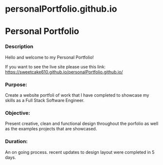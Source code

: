 # personalPortfolio.github.io
# Personal Portfolio

### Description
Hello and welcome to my Personal Portfolio!

If you want to see the live site please use this link:
https://sweetcake610.github.io/personalPortfolio.github.io/

### Purpose: 
Create a website portfoli of work that I have completed to showcase my skills as a Full Stack Software Engineer.

### Objective:
Present creative, clean and functional design throughout the porfolio as well as the examples projects that are showcased.

### Duration:
An on going process. recent updates to design layout were completed in 5 days.

